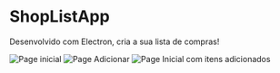 # ShopListApp
Desenvolvido com Electron, cria a sua lista de compras!

![Page inicial](https://i.imgur.com/ZxNeXUM.png)
![Page Adicionar](https://i.imgur.com/oJU1hnF.png)
![Page Inicial com itens adicionados](https://i.imgur.com/iA9NmYr.png)
